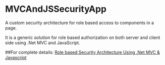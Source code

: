 # MVCAndJSSecurityApp
A custom security architecture for role based access to components in a page.

 It is a generic solution for role based authorization on both server and client side using .Net MVC and JavaScript.
 
##For complete details:
[Role based Security Architecture Using .Net MVC & Javascript](http://www.codeproject.com/Articles/877935/Role-based-Security-Architecture-Using-Net-MVC-JS)
